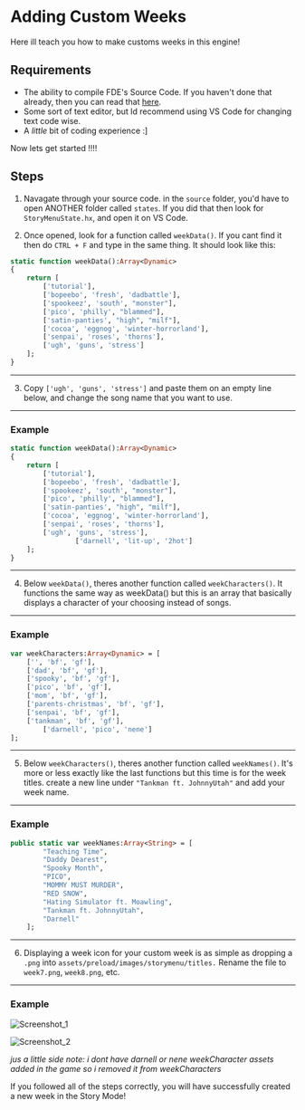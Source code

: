 # Adding Custom Weeks

Here ill teach you how to make customs weeks in this engine!

## Requirements
- The ability to compile FDE's Source Code. If you haven't done that already, then you can read that [here](https://github.com/AnimatingLegend/Funkin-Definitive-Edition/blob/experimental/docs/guides/building.md).
- Some sort of text editor, but Id recommend using VS Code for changing text code wise.
- A *little* bit of coding experience :]

Now lets get started !!!!

## Steps
1. Navagate through your source code. in the ```source``` folder, you'd have to open ANOTHER folder called ```states```. If you did that then look for ```StoryMenuState.hx```, and open it on VS Code.

2. Once opened, look for a function called ```weekData()```. If you cant find it then do ```CTRL + F``` and type in the same thing. It should look like this:

```haxe
static function weekData():Array<Dynamic>
{
	return [
		['tutorial'],
		['bopeebo', 'fresh', 'dadbattle'],
		['spookeez', 'south', "monster"],
		['pico', 'philly', "blammed"],
		['satin-panties', "high", "milf"],
		['cocoa', 'eggnog', 'winter-horrorland'],
		['senpai', 'roses', 'thorns'],
		['ugh', 'guns', 'stress']
	];
}
```
------------------------------------------------------------
3. Copy ```['ugh', 'guns', 'stress']``` and paste them on an empty line below, and change the song name that you want to use.
------------------------------------------------------------
### Example
```haxe
static function weekData():Array<Dynamic>
{
	return [
		['tutorial'],
		['bopeebo', 'fresh', 'dadbattle'],
		['spookeez', 'south', "monster"],
		['pico', 'philly', "blammed"],
		['satin-panties', "high", "milf"],
		['cocoa', 'eggnog', 'winter-horrorland'],
		['senpai', 'roses', 'thorns'],
		['ugh', 'guns', 'stress'],
                ['darnell', 'lit-up', '2hot']
	];
}
```
------------------------------------------------------------
4. Below ```weekData()```, theres another function called ```weekCharacters()```. It functions the same way as weekData() but this is an array that basically displays a character of your choosing instead of songs.
------------------------------------------------------------
### Example
```haxe
var weekCharacters:Array<Dynamic> = [
	['', 'bf', 'gf'],
	['dad', 'bf', 'gf'],
	['spooky', 'bf', 'gf'],
	['pico', 'bf', 'gf'],
	['mom', 'bf', 'gf'],
	['parents-christmas', 'bf', 'gf'],
	['senpai', 'bf', 'gf'],
	['tankman', 'bf', 'gf'],
        ['darnell', 'pico', 'nene']
];
```
------------------------------------------------------------
5. Below ```weekCharacters()```, theres another function called ```weekNames()```. It's more or less exactly like the last functions but this time is for the week titles. create a new line under ```"Tankman ft. JohnnyUtah"``` and add your week name.
------------------------------------------------------------
### Example
```haxe
public static var weekNames:Array<String> = [
		"Teaching Time",
		"Daddy Dearest",
		"Spooky Month",
		"PICO",
		"MOMMY MUST MURDER",
		"RED SNOW",
		"Hating Simulator ft. Moawling",
		"Tankman ft. JohnnyUtah",
        "Darnell"
	];
```
------------------------------------------------------------
6. Displaying a week icon for your custom week is as simple as dropping a ```.png``` into ```assets/preload/images/storymenu/titles.``` Rename the file to ```week7.png```, ```week8.png```, etc.
------------------------------------------------------------
### Example
![Screenshot_1](https://github.com/AnimatingLegend/Funkin-Definitive-Edition/assets/83415030/8e1b57a6-928f-4f4d-9138-eb28ff01f275)

![Screenshot_2](https://github.com/AnimatingLegend/Funkin-Definitive-Edition/assets/83415030/9b711550-7677-43bc-9dbb-325280635660)

*jus a little side note: i dont have darnell or nene weekCharacter assets added in the game so i removed it from weekCharacters*

If you followed all of the steps correctly, you will have successfully created a new week in the Story Mode!
